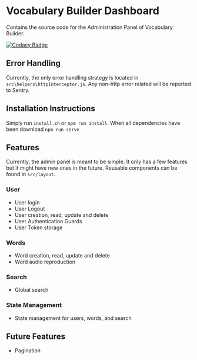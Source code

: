 # Vocabulary Builder Dashboard 

Contains the source code for the Administration Panel of Vocabulary Builder.

[![Codacy Badge](https://api.codacy.com/project/badge/Grade/d2a497123da64ae091c1e71d49dc0ae3)](https://www.codacy.com?utm_source=github.com&amp;utm_medium=referral&amp;utm_content=JoshuaR503/Vocabulary-Builder-Dashboard-V2&amp;utm_campaign=Badge_Grade)

## Error Handling
Currently, the only error handling strategy is located in `src\helpers\httpInterceptor.js`. Any non-http error related will be reported to Sentry.

## Installation Instructions
Simply run `install.sh` or `npm run install`.
When all dependencies have been download `npm run serve`

## Features
Currently, the admin panel is meant to be simple. It only has a few features but it might have new ones in the future. Reusable components can be found in `src/layout`.

### User
- User login
- User Logout
- User creation, read, update and delete
- User Authentication Guards
- User Token storage

### Words
- Word creation, read, update and delete
- Word audio reproduction

### Search
- Global search

### State Management
- State management for users, words, and search

## Future Features
- Pagination
